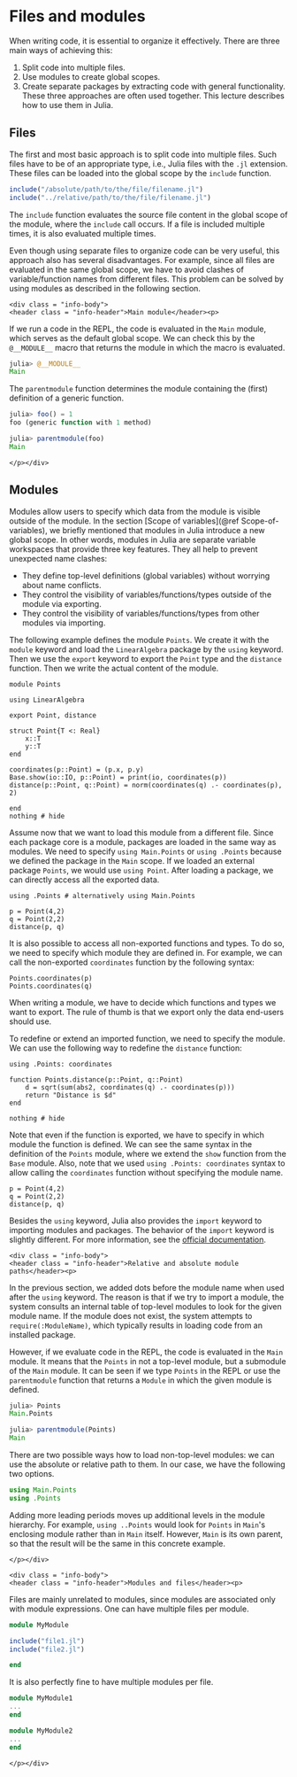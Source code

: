 # Files and modules

When writing code, it is essential to organize it effectively. There are three main ways of achieving this:
1. Split code into multiple files.
2. Use modules to create global scopes.
3. Create separate packages by extracting code with general functionality.
These three approaches are often used together. This lecture describes how to use them in Julia.

## Files

The first and most basic approach is to split code into multiple files. Such files have to be of an appropriate type, i.e., Julia files with the `.jl` extension. These files can be loaded into the global scope by the `include` function.

```julia
include("/absolute/path/to/the/file/filename.jl")
include("../relative/path/to/the/file/filename.jl")
```

The  `include` function evaluates the source file content in the global scope of the module, where the `include` call occurs. If a file is included multiple times, it is also evaluated multiple times.

Even though using separate files to organize code can be very useful, this approach also has several disadvantages. For example, since all files are evaluated in the same global scope, we have to avoid clashes of variable/function names from different files.  This problem can be solved by using modules as described in the following section.

```@raw html
<div class = "info-body">
<header class = "info-header">Main module</header><p>
```

If we run a code in the REPL, the code is evaluated in the `Main` module, which serves as the default global scope. We can check this by the `@__MODULE__` macro that returns the module in which the macro is evaluated.

```julia
julia> @__MODULE__
Main
```

The `parentmodule` function determines the module containing the (first) definition of a generic function.

```julia
julia> foo() = 1
foo (generic function with 1 method)

julia> parentmodule(foo)
Main
```

```@raw html
</p></div>
```

## Modules

Modules allow users to specify which data from the module is visible outside of the module. In the section [Scope of variables](@ref Scope-of-variables), we briefly mentioned that modules in Julia introduce a new global scope. In other words, modules in Julia are separate variable workspaces that provide three key features. They all help to prevent unexpected name clashes:

- They define top-level definitions (global variables) without worrying about name conflicts.
- They control the visibility of variables/functions/types outside of the module via exporting.
- They control the visibility of variables/functions/types from other modules via importing.

The following example defines the module `Points`. We create it with the `module` keyword and load the `LinearAlgebra` package by the `using` keyword. Then we use the `export` keyword to export the `Point` type and the `distance` function. Then we write the actual content of the module.

```@example modules
module Points

using LinearAlgebra

export Point, distance

struct Point{T <: Real}
    x::T
    y::T
end

coordinates(p::Point) = (p.x, p.y)
Base.show(io::IO, p::Point) = print(io, coordinates(p))
distance(p::Point, q::Point) = norm(coordinates(q) .- coordinates(p), 2)

end
nothing # hide
```

Assume now that we want to load this module from a different file. Since each package core is a module, packages are loaded in the same way as modules. We need to specify `using Main.Points` or `using .Points` because we defined the package in the `Main` scope. If we loaded an external package `Points`, we would use `using Point`. After loading a package, we can directly access all the exported data.

```@repl modules
using .Points # alternatively using Main.Points

p = Point(4,2)
q = Point(2,2)
distance(p, q)
```

It is also possible to access all non-exported functions and types. To do so, we need to specify which module they are defined in. For example, we can call the non-exported `coordinates` function by the following syntax:

```@repl modules
Points.coordinates(p)
Points.coordinates(q)
```

When writing a module, we have to decide which functions and types we want to export. The rule of thumb is that we export only the data end-users should use.

To redefine or extend an imported function, we need to specify the module. We can use the following way to redefine the `distance` function:

```@example modules
using .Points: coordinates

function Points.distance(p::Point, q::Point)
    d = sqrt(sum(abs2, coordinates(q) .- coordinates(p)))
    return "Distance is $d"
end

nothing # hide
```

Note that even if the function is exported, we have to specify in which module the function is defined. We can see the same syntax in the definition of the `Points` module, where we extend the `show` function from the `Base` module. Also, note that we used `using .Points: coordinates` syntax to allow calling the `coordinates` function without specifying the module name.

```@repl modules
p = Point(4,2)
q = Point(2,2)
distance(p, q)
```

Besides the `using` keyword, Julia also provides the `import` keyword to importing modules and packages. The behavior of the `import` keyword is slightly different. For more information, see the [official documentation](https://docs.julialang.org/en/v1/manual/modules/#Summary-of-module-usage).

```@raw html
<div class = "info-body">
<header class = "info-header">Relative and absolute module paths</header><p>
```

In the previous section, we added dots before the module name when used after the `using` keyword. The reason is that if we try to import a module, the system consults an internal table of top-level modules to look for the given module name. If the module does not exist, the system attempts to `require(:ModuleName)`, which typically results in loading code from an installed package.

However, if we evaluate code in the REPL, the code is evaluated in the `Main` module. It means that the `Points` in not a top-level module, but a submodule of the `Main` module. It can be seen if we type `Points` in the REPL or use the `parentmodule` function that returns a `Module` in which the given module is defined.

```julia
julia> Points
Main.Points

julia> parentmodule(Points)
Main
```

There are two possible ways how to load non-top-level modules: we can use the absolute or relative path to them. In our case, we have the following two options.

```julia
using Main.Points
using .Points
```

Adding more leading periods moves up additional levels in the module hierarchy. For example, `using ..Points` would look for `Points` in `Main`'s enclosing module rather than in `Main` itself. However, `Main` is its own parent, so that the result will be the same in this concrete example.

```@raw html
</p></div>
```

```@raw html
<div class = "info-body">
<header class = "info-header">Modules and files</header><p>
```

Files are mainly unrelated to modules, since modules are associated only with module expressions. One can have multiple files per module.

```julia
module MyModule

include("file1.jl")
include("file2.jl")

end
```

It is also perfectly fine to have multiple modules per file.

```julia
module MyModule1
...
end

module MyModule2
...
end
```

```@raw html
</p></div>
```
